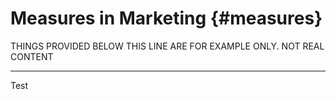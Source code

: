 
# Measures in Marketing {#measures}


THINGS PROVIDED BELOW THIS LINE ARE FOR EXAMPLE ONLY. NOT REAL CONTENT

***

Test
